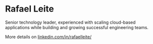# Rafael Leite

Senior technology leader, experienced with scaling cloud-based applications while building and growing successful engineering teams.

More details on [linkedin.com/in/rafaelleite/](https://www.linkedin.com/in/rafaelleite/)

